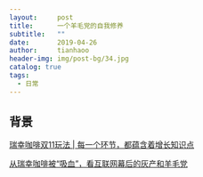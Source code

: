 ```yaml
---
layout:     post
title:      一个羊毛党的自我修养
subtitle:   ""
date:       2019-04-26
author:     tianhaoo
header-img: img/post-bg/34.jpg
catalog: true
tags:
  - 日常
---
```


## 背景

[瑞幸咖啡双11玩法 | 每一个环节，都蕴含着增长知识点](http://www.woshipm.com/marketing/1612182.html)

[从瑞幸咖啡被“吸血”，看互联网幕后的灰产和羊毛党](http://www.fxyibai.com/hym/2903/78196.html)




